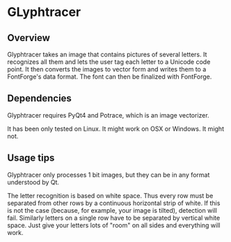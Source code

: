 # GLyphtracer

## Overview

Glyphtracer takes an image that contains pictures of several letters.
It recognizes all them and lets the user tag each letter
to a Unicode code point. It then converts the images to vector form
and writes them to a FontForge's data format. The font can then
be finalized with FontForge.


## Dependencies

Glyphtracer requires PyQt4 and Potrace, which is an image vectorizer.

It has been only tested on Linux. It might work on OSX or Windows.
It might not.


## Usage tips

Glyphtracer only processes 1 bit images, but they can be in
any format understood by Qt.

The letter recognition is based on white space. Thus every row
must be separated from other rows by a continuous horizontal strip
of white. If this is not the case (because, for example, your image
is tilted), detection will fail. Similarly letters on a single row
have to be separated by vertical white space. Just give your letters
lots of "room" on all sides and everything will work.
